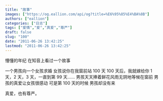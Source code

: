 ```yaml
---
title: "故事"
images: ["https://og.eallion.com/api/og?title=%E6%95%85%E4%BA%8B"]
authors: ["eallion"]
categories: ["日志"]
tags: ["爱情","爱","真爱","尊严"]
draft: false
slug: "100"
date: "2011-06-26 13:42:25"
lastmod: "2011-06-26 13:42:25"
---
```


懵懂的年纪
在知音上看过一个故事

一个男孩向一个女孩求婚
女孩说你在我窗前站 100 天
100 天后，我就嫁给你
1 天，2 天，3 天，一直到第 99 天……
男孩天天捧着鲜花风雨无阴地等候在窗前
男孩的真爱让女孩很感动
可是第 100 天的时候
男孩却没有来

真爱，也有尊严。
